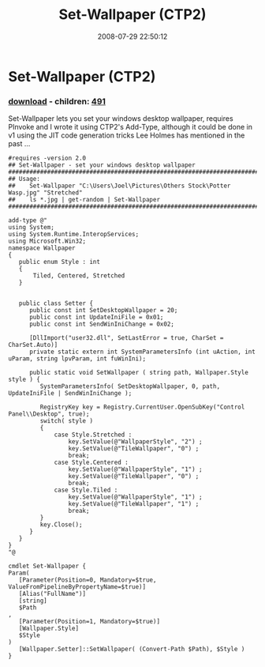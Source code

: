 ﻿---
pid:            488
poster:         Joel Bennett
title:          Set-Wallpaper (CTP2)
date:           2008-07-29 22:50:12
format:         posh
parent:         0
parent:         0
children:       491
---

# Set-Wallpaper (CTP2)

### [download](488.ps1) - children: [491](491.md)

Set-Wallpaper lets you set your windows desktop wallpaper, requires PInvoke and I wrote it using CTP2's Add-Type, although it could be done in v1 using the JIT code generation tricks Lee Holmes has mentioned in the past ...

```posh
#requires -version 2.0
## Set-Wallpaper - set your windows desktop wallpaper
###################################################################################################
## Usage:
##    Set-Wallpaper "C:\Users\Joel\Pictures\Others Stock\Potter Wasp.jpg" "Stretched"
##    ls *.jpg | get-random | Set-Wallpaper
###################################################################################################

add-type @"
using System;
using System.Runtime.InteropServices;
using Microsoft.Win32;
namespace Wallpaper
{
   public enum Style : int
   {
       Tiled, Centered, Stretched
   }


   public class Setter {
      public const int SetDesktopWallpaper = 20;
      public const int UpdateIniFile = 0x01;
      public const int SendWinIniChange = 0x02;

      [DllImport("user32.dll", SetLastError = true, CharSet = CharSet.Auto)]
      private static extern int SystemParametersInfo (int uAction, int uParam, string lpvParam, int fuWinIni);
      
      public static void SetWallpaper ( string path, Wallpaper.Style style ) {
         SystemParametersInfo( SetDesktopWallpaper, 0, path, UpdateIniFile | SendWinIniChange );
         
         RegistryKey key = Registry.CurrentUser.OpenSubKey("Control Panel\\Desktop", true);
         switch( style )
         {
             case Style.Stretched :
                 key.SetValue(@"WallpaperStyle", "2") ; 
                 key.SetValue(@"TileWallpaper", "0") ;
                 break;
             case Style.Centered :
                 key.SetValue(@"WallpaperStyle", "1") ; 
                 key.SetValue(@"TileWallpaper", "0") ; 
                 break;
             case Style.Tiled :
                 key.SetValue(@"WallpaperStyle", "1") ; 
                 key.SetValue(@"TileWallpaper", "1") ;
                 break;
         }
         key.Close();
      }
   }
}
"@

cmdlet Set-Wallpaper {
Param(
   [Parameter(Position=0, Mandatory=$true, ValueFromPipelineByPropertyName=$true)]
   [Alias("FullName")]
   [string]
   $Path
,
   [Parameter(Position=1, Mandatory=$true)]
   [Wallpaper.Style]
   $Style
)
   [Wallpaper.Setter]::SetWallpaper( (Convert-Path $Path), $Style )
}

```
